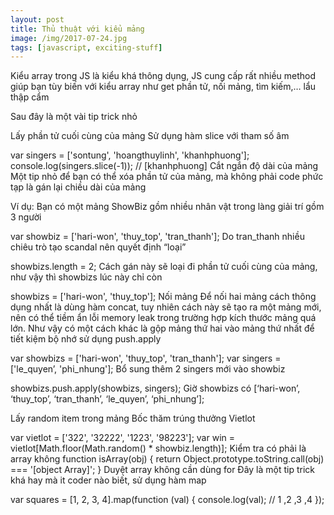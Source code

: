 ```yaml
---
layout: post
title: Thủ thuật với kiểu mảng
image: /img/2017-07-24.jpg
tags: [javascript, exciting-stuff]
---
```


Kiểu array trong JS là kiểu khá thông dụng, JS cung cấp rất nhiều method giúp bạn tùy biến với kiểu array như get phần tử, nối mảng, tìm kiếm,… lẩu thập cẩm

Sau đây là một vài tip trick nhỏ

Lấy phần tử cuối cùng của mảng
Sử dụng hàm slice với tham số âm

var singers = ['sontung', 'hoangthuylinh', 'khanhphuong'];
console.log(singers.slice(-1)); // [khanhphuong]
Cắt ngắn độ dài của mảng
Một tip nhỏ để bạn có thể xóa phần tử của mảng, mà không phải code phức tạp là gán lại chiều dài của mảng

Ví dụ: Bạn có một mảng ShowBiz gồm nhiều nhân vật trong làng giải trí gồm 3 người

var showbiz = ['hari-won', 'thuy_top', 'tran_thanh'];
Do tran_thanh nhiều chiêu trò tạo scandal nên quyết định “loại”

showbizs.length = 2; 
Cách gán này sẽ loại đi phần tử cuối cùng của mảng, như vậy thì showbizs lúc này chỉ còn

showbizs = ['hari-won', 'thuy_top'];
Nối mảng
Để nối hai mảng cách thông dụng nhất là dùng hàm concat, tuy nhiên cách này sẽ tạo ra một mảng mới, nên có thể tiềm ẩn lỗi memory leak trong trường hợp kích thước mảng quá lớn. Như vậy có một cách khác là gộp mảng thứ hai vào mảng thứ nhất để tiết kiệm bộ nhớ sử dụng push.apply

var showbizs = ['hari-won', 'thuy_top', 'tran_thanh'];
var singers = ['le_quyen’, 'phi_nhung'];
Bổ sung thêm 2 singers mới vào showbiz

showbizs.push.apply(showbizs, singers);
Giờ showbizs có [‘hari-won’, ‘thuy_top’, ‘tran_thanh’, ‘le_quyen’, ‘phi_nhung’];

Lấy random item trong mảng
Bốc thăm trúng thưởng Vietlot

var vietlot = ['322', '32222', '1223', '98223'];
var win = vietlot[Math.floor(Math.random() * showbiz.length)];
Kiểm tra có phải là array không
function isArray(obj) {
    	return Object.prototype.toString.call(obj) === '[object Array]';
}
Duyệt array không cần dùng for
Đây là một tip trick khá hay mà it coder nào biết, sử dụng hàm map

var squares = [1, 2, 3, 4].map(function (val) {
    console.log(val); // 1 ,2 ,3 ,4
});
